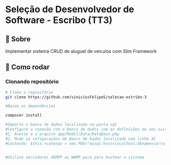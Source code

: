 # Seleção de Desenvolvedor de Software - Escribo (TT3)

## :memo: Sobre
Implementar sistema CRUD de aluguel de veiculos com Slim Framework


## 👷 Como rodar

### Clonando repositório
```bash
# Clone o repositório
git clone https://github.com/viniciusFelipeS/selecao-estribo-3

#Baixe as dependências

composer install

#Importe o banco de dados localizado na pasta sql
#Configure a conexão com o Banco de dados com as definições do seu sistema
#1. Acesse a o arquivo app/Model/Data/DataBase.php
#2. Mude as cofigurações de Banco de Dados localizado naa linha 45
#Conteudo: $this->conexao = new PDO("mysql:host=localhost;dbname=carro_facil","root","");


#Utilize servidores XAMPP ou WAMP para para hostear o sistema

```



